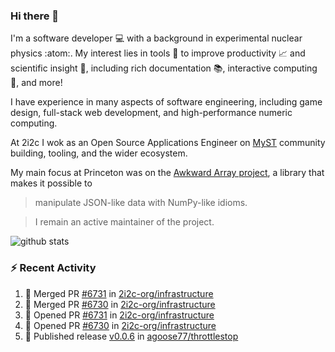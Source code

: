 ### Hi there 👋 

I'm a software developer 💻 with a background in experimental nuclear physics :atom:. My interest lies in tools :wrench: to improve productivity :chart_with_upwards_trend: and scientific insight :telescope:, including rich documentation 📚, interactive computing 🧮, and more! 

I have experience in many aspects of software engineering, including game design, full-stack web development, and high-performance numeric computing. 

At 2i2c I wok as an Open Source Applications Engineer on [MyST](https://github.com/jupyter-book/mystmd) community building, tooling, and the wider ecosystem. 

My main focus at Princeton was on the [Awkward Array project](awkward-array.org/), a library that makes it possible to 
> manipulate JSON-like data with NumPy-like idioms.

> I remain an active maintainer of the project. 

![github stats](https://github-readme-stats.vercel.app/api?username=agoose77&show_icons=true&hide_rank=true&hide_title=true&bg_color=30,e76445,904e95&text_color=efe3ec&icon_color=efe3ec)
<!--
**agoose77/agoose77** is a ✨ _special_ ✨ repository because its `README.md` (this file) appears on your GitHub profile.

Here are some ideas to get you started:

- 🔭 I’m currently working on ...
- 🌱 I’m currently learning ...
- 👯 I’m looking to collaborate on ...
- 🤔 I’m looking for help with ...
- 💬 Ask me about ...
- 📫 How to reach me: ...
- 😄 Pronouns: ...
- ⚡ Fun fact: ...
-->

### :zap: Recent Activity

<!--START_SECTION:activity-->
1. 🎉 Merged PR [#6731](https://github.com/2i2c-org/infrastructure/pull/6731) in [2i2c-org/infrastructure](https://github.com/2i2c-org/infrastructure)
2. 🎉 Merged PR [#6730](https://github.com/2i2c-org/infrastructure/pull/6730) in [2i2c-org/infrastructure](https://github.com/2i2c-org/infrastructure)
3. 💪 Opened PR [#6731](https://github.com/2i2c-org/infrastructure/pull/6731) in [2i2c-org/infrastructure](https://github.com/2i2c-org/infrastructure)
4. 💪 Opened PR [#6730](https://github.com/2i2c-org/infrastructure/pull/6730) in [2i2c-org/infrastructure](https://github.com/2i2c-org/infrastructure)
5. 🚀 Published release [v0.0.6](https://github.com/agoose77/throttlestop/releases/tag/v0.0.6) in [agoose77/throttlestop](https://github.com/agoose77/throttlestop)
<!--END_SECTION:activity-->
